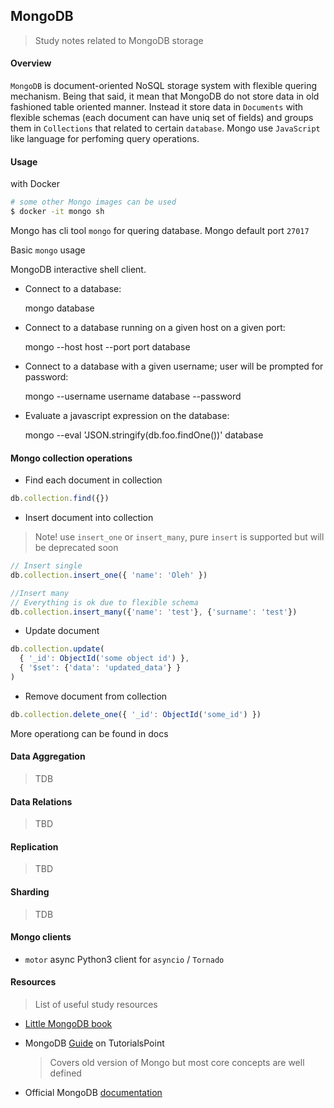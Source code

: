 ## MongoDB
> Study notes related to MongoDB storage

#### Overview

`MongoDB` is document-oriented NoSQL storage system with flexible quering mechanism. 
Being that said, it mean that MongoDB do not store data in old fashioned table oriented manner.
Instead it store data in `Documents` with flexible schemas (each document can have uniq set of fields) and groups them in `Collections` that related to certain `database`. Mongo use `JavaScript` like language for perfoming query operations.

#### Usage

  with Docker
  
  ```sh
  # some other Mongo images can be used
  $ docker -it mongo sh
  ```


  Mongo has cli tool `mongo` for quering database. Mongo default port `27017`

  Basic `mongo` usage

                                                                                                          
  MongoDB interactive shell client.                                                                     
                                                                                                        
- Connect to a database:                                                                         

  mongo database                                                                     
                                                                                                        
- Connect to a database running on a given host on a given port:                                        
                                                                                                        
  mongo --host host --port port database                                                                
                                                                                                        
- Connect to a database with a given username; user will be prompted for password:                      
                                                                                                        
  mongo --username username database --password                                                         
                                                                                                        
- Evaluate a javascript expression on the database:                                                     
                                                                                                        
  mongo --eval 'JSON.stringify(db.foo.findOne())' database                                              


#### Mongo collection operations

  - Find each document in collection
  ```js
  db.collection.find({})
  ```

   - Insert document into collection
   > Note! use `insert_one` or `insert_many`, pure `insert` is supported but will be deprecated soon
  ```js
  // Insert single
  db.collection.insert_one({ 'name': 'Oleh' })

  //Insert many 
  // Everything is ok due to flexible schema
  db.collection.insert_many({'name': 'test'}, {'surname': 'test'})
  ```

   - Update document
  ```js
  db.collection.update(
    { '_id': ObjectId('some object id') }, 
    { '$set': {'data': 'updated_data'} }
  )
  ```

   - Remove document from collection
  ```js
  db.collection.delete_one({ '_id': ObjectId('some_id') })
  ```

  More operationg can be found in docs


#### Data Aggregation
> TDB

#### Data Relations
> TBD


#### Replication
> TBD

#### Sharding 
> TDB

#### Mongo clients

  - `motor` async Python3 client for `asyncio` / `Tornado`                                                           

#### Resources

> List of useful study resources

  - [Little MongoDB book](http://openmymind.net/mongodb.pdf)
  - MongoDB [Guide](https://www.tutorialspoint.com/mongodb/) on TutorialsPoint
    > Covers old version of Mongo but most core concepts are well defined

  - Official MongoDB [documentation](https://docs.mongodb.com/manual/) 
